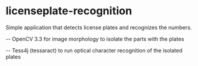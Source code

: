 # licenseplate-recognition

Simple application that detects license plates and recognizes the numbers.

-- OpenCV 3.3 for image morphology to isolate the parts with the plates

-- Tess4j (tessaract) to run optical character recognition of the isolated plates
